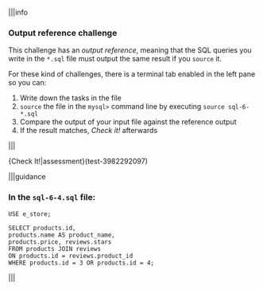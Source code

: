 |||info
### Output reference challenge

This challenge has an _output reference_, meaning that the SQL queries you write in the `*.sql` file must output the same result if you `source` it. 

For these kind of challenges, there is a terminal tab enabled in the left pane so you can: 

1. Write down the tasks in the file
2. `source` the file in the `mysql>` command line by executing `source sql-6-*.sql`
3. Compare the output of your input file against the reference output
4. If the result matches, _Check it!_ afterwards

|||

{Check It!|assessment}(test-3982292097)

|||guidance
### In the `sql-6-4.sql` file:

```
USE e_store;

SELECT products.id, 
products.name AS product_name, 
products.price, reviews.stars 
FROM products JOIN reviews 
ON products.id = reviews.product_id 
WHERE products.id = 3 OR products.id = 4;
```

|||
